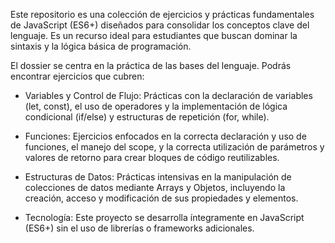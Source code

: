 Este repositorio es una colección de ejercicios y prácticas fundamentales de JavaScript (ES6+) diseñados para consolidar los conceptos clave del lenguaje. Es un recurso ideal para estudiantes que buscan dominar la sintaxis y la lógica básica de programación.

El dossier se centra en la práctica de las bases del lenguaje. Podrás encontrar ejercicios que cubren:

  * Variables y Control de Flujo: Prácticas con la declaración de variables (let, const), el uso de operadores y la implementación de lógica condicional (if/else) y estructuras de repetición (for, while).

  * Funciones: Ejercicios enfocados en la correcta declaración y uso de funciones, el manejo del scope, y la correcta utilización de parámetros y valores de retorno para crear bloques de código reutilizables.
  
  * Estructuras de Datos: Prácticas intensivas en la manipulación de colecciones de datos mediante Arrays y Objetos, incluyendo la creación, acceso y modificación de sus propiedades y elementos.

  * Tecnología: Este proyecto se desarrolla íntegramente en JavaScript (ES6+) sin el uso de librerías o frameworks adicionales.
